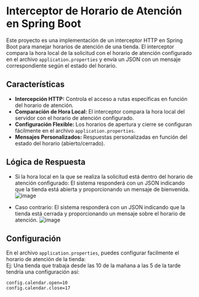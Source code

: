 # Interceptor de Horario de Atención en Spring Boot

Este proyecto es una implementación de un interceptor HTTP en Spring Boot para manejar horarios de atención de una tienda. El interceptor compara la hora local de la solicitud con el horario de atención configurado en el archivo `application.properties` y envía un JSON con un mensaje correspondiente según el estado del horario.

## Características
- **Intercepción HTTP:** Controla el acceso a rutas específicas en función del horario de atención.
- **Comparación de Hora Local:** El interceptor compara la hora local del servidor con el horario de atención configurado.
- **Configuración Flexible:** Los horarios de apertura y cierre se configuran fácilmente en el archivo `application.properties`.
- **Mensajes Personalizados:** Respuestas personalizadas en función del estado del horario (abierto/cerrado).

## Lógica de Respuesta
- Si la hora local en la que se realiza la solicitud está dentro del horario de atención configurado: El sistema responderá con un JSON indicando que la tienda está abierta y proporcionando un mensaje de bienvenida.<br>
![image](https://github.com/user-attachments/assets/dbbe8311-1672-456b-8fa6-e614c2d301d4)

- Caso contrario: El sistema responderá con un JSON indicando que la tienda está cerrada y proporcionando un mensaje sobre el horario de atención.
![image](https://github.com/user-attachments/assets/b7996539-727e-499e-811c-105e22931bdc)

## Configuración

En el archivo `application.properties`, puedes configurar facilmente el horario de atención de la tienda: <br>
Ej: Una tienda que trabaja desde las 10 de la mañana a las 5 de la tarde tendría una configuración así:

```properties
config.calendar.open=10
config.calendar.close=17
